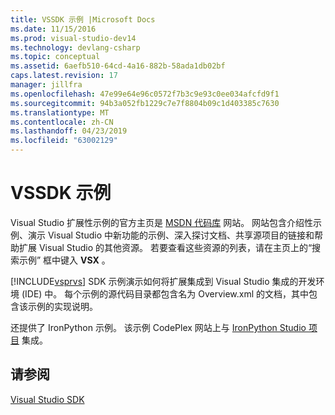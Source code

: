 ```yaml
---
title: VSSDK 示例 |Microsoft Docs
ms.date: 11/15/2016
ms.prod: visual-studio-dev14
ms.technology: devlang-csharp
ms.topic: conceptual
ms.assetid: 6aefb510-64cd-4a16-882b-58ada1db02bf
caps.latest.revision: 17
manager: jillfra
ms.openlocfilehash: 47e99e64e96c0572f7b3c9e93c0ee034afcfd9f1
ms.sourcegitcommit: 94b3a052fb1229c7e7f8804b09c1d403385c7630
ms.translationtype: MT
ms.contentlocale: zh-CN
ms.lasthandoff: 04/23/2019
ms.locfileid: "63002129"
---
```

# <a name="vssdk-samples"></a>VSSDK 示例
Visual Studio 扩展性示例的官方主页是 [MSDN 代码库](http://go.microsoft.com/fwlink/?LinkID=127810) 网站。 网站包含介绍性示例、演示 Visual Studio 中新功能的示例、深入探讨文档、共享源项目的链接和帮助扩展 Visual Studio 的其他资源。 若要查看这些资源的列表，请在主页上的“搜索示例”  框中键入 **VSX** 。  
  
 [!INCLUDE[vsprvs](../includes/vsprvs-md.md)] SDK 示例演示如何将扩展集成到 Visual Studio 集成的开发环境 (IDE) 中。 每个示例的源代码目录都包含名为 Overview.xml 的文档，其中包含该示例的实现说明。  
  
 还提供了 IronPython 示例。 该示例 CodePlex 网站上与 [IronPython Studio 项目](http://go.microsoft.com/fwlink/?LinkID=183554) 集成。  
  
## <a name="see-also"></a>请参阅  
 [Visual Studio SDK](../extensibility/visual-studio-sdk.md)